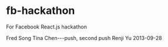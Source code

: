 fb-hackathon
============
For Facebook React.js hackathon

Fred Song
Tina Chen---push, second push
Renji Yu 2013-09-28 

